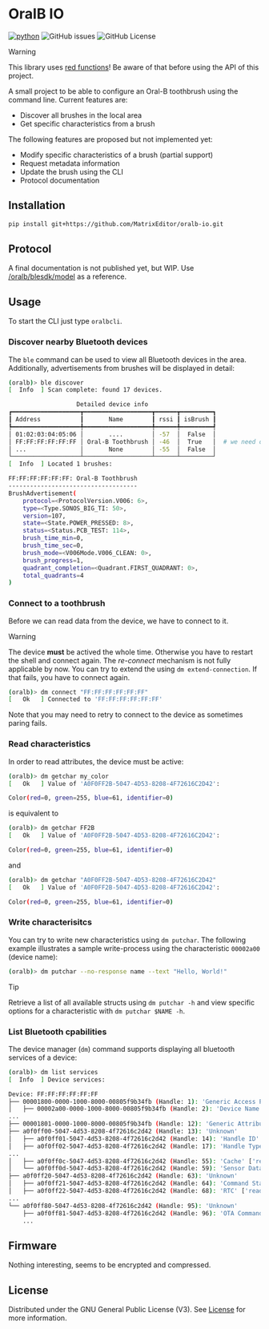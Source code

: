 # OralB IO

[![python](https://img.shields.io/python/required-version-toml?tomlFilePath=https%3A%2F%2Fraw.githubusercontent.com%2FMatrixEditor%oralb-io%2Fmaster%2Fpyproject.toml&logo=python)](https://www.python.org/downloads/)
![GitHub issues](https://img.shields.io/github/issues/MatrixEditor/oralb-io?logo=github)
![GitHub License](https://img.shields.io/github/license/MatrixEditor/oralb-io?logo=github)

> [!WARNING]
> This library uses [red functions](https://journal.stuffwithstuff.com/2015/02/01/what-color-is-your-function/)! Be aware of that before using the API of this project.

A small project to be able to configure an Oral-B toothbrush using
the command line. Current features are:

* Discover all brushes in the local area
* Get specific characteristics from a brush

The following features are proposed but not implemented yet:

* Modify specific characteristics of a brush (partial support)
* Request metadata information
* Update the brush using the CLI
* Protocol documentation

## Installation

```bash
pip install git+https://github.com/MatrixEditor/oralb-io.git
```

## Protocol

A final documentation is not published yet, but WIP. Use [/oralb/blesdk/model](https://github.com/MatrixEditor/oralb-io/blob/master/oralb/blesdk/model.py) as a reference.

## Usage

To start the CLI just type `oralbcli`.

### Discover nearby Bluetooth devices

The `ble` command can be used to view all Bluetooth devices in the area. Additionally,
advertisements from brushes will be displayed in detail:

```bash
(oralb)> ble discover
[  Info  ] Scan complete: found 17 devices.

                   Detailed device info
┏━━━━━━━━━━━━━━━━━━━┳━━━━━━━━━━━━━━━━━━━┳━━━━━━┳━━━━━━━━━┓
┃ Address           ┃       Name        ┃ rssi ┃ isBrush ┃
┡━━━━━━━━━━━━━━━━━━━╇━━━━━━━━━━━━━━━━━━━╇━━━━━━╇━━━━━━━━━┩
│ 01:02:03:04:05:06 │       ....        │ -57  │  False  │
│ FF:FF:FF:FF:FF:FF │ Oral-B Toothbrush │ -46  │  True   │  # we need only the address
│ ...               │       None        │ -55  │  False  │
└───────────────────┴───────────────────┴──────┴─────────┘
[  Info  ] Located 1 brushes:

FF:FF:FF:FF:FF:FF: Oral-B Toothbrush
------------------------------------
BrushAdvertisement(
    protocol=<ProtocolVersion.V006: 6>,
    type=<Type.SONOS_BIG_TI: 50>,
    version=107,
    state=<State.POWER_PRESSED: 8>,
    status=<Status.PCB_TEST: 114>,
    brush_time_min=0,
    brush_time_sec=0,
    brush_mode=<V006Mode.V006_CLEAN: 0>,
    brush_progress=1,
    quadrant_completion=<Quadrant.FIRST_QUADRANT: 0>,
    total_quadrants=4
)
```

### Connect to a toothbrush

Before we can read data from the device, we have to connect to it.

> [!WARNING]
> The device **must** be actived the whole time. Otherwise you have to
> restart the shell and connect again. The *re-connect* mechanism is not
> fully applicable by now.
> You can try to extend the using `dm extend-connection`. If that fails,
> you have to connect again.

```bash
(oralb)> dm connect "FF:FF:FF:FF:FF:FF"
[   Ok   ] Connected to 'FF:FF:FF:FF:FF:FF'
```

Note that you may need to retry to connect to the device as sometimes
paring fails.

### Read characteristics

In order to read attributes, the device must be active:

```bash
(oralb)> dm getchar my_color
[   Ok   ] Value of 'A0F0FF2B-5047-4D53-8208-4F72616C2D42':

Color(red=0, green=255, blue=61, identifier=0)
```

is equivalent to

```bash
(oralb)> dm getchar FF2B
[   Ok   ] Value of 'A0F0FF2B-5047-4D53-8208-4F72616C2D42':

Color(red=0, green=255, blue=61, identifier=0)
```

and

```bash
(oralb)> dm getchar "A0F0FF2B-5047-4D53-8208-4F72616C2D42"
[   Ok   ] Value of 'A0F0FF2B-5047-4D53-8208-4F72616C2D42':

Color(red=0, green=255, blue=61, identifier=0)
```

### Write characterisitcs

You can try to write new characteristics using `dm putchar`. The following example illustrates a sample write-process using the characteristic `00002a00` (device name):

```bash
(oralb)> dm putchar --no-response name --text "Hello, World!"
```

> [!TIP]
> Retrieve a list of all available structs using `dm putchar -h` and
> view specific options for a characteristic with `dm putchar $NAME -h`.

### List Bluetooth cpabilities

The device manager (`dm`) command supports displaying all bluetooth services
of a device:

```bash
(oralb)> dm list services
[  Info  ] Device services:

Device: FF:FF:FF:FF:FF:FF
├── 00001800-0000-1000-8000-00805f9b34fb (Handle: 1): 'Generic Access Profile'
│   ├── 00002a00-0000-1000-8000-00805f9b34fb (Handle: 2): 'Device Name' ['read', 'write-without-response', 'write']
...
├── 00001801-0000-1000-8000-00805f9b34fb (Handle: 12): 'Generic Attribute Profile'
├── a0f0ff00-5047-4d53-8208-4f72616c2d42 (Handle: 13): 'Unknown'
│   ├── a0f0ff01-5047-4d53-8208-4f72616c2d42 (Handle: 14): 'Handle ID' ['read']
│   ├── a0f0ff02-5047-4d53-8208-4f72616c2d42 (Handle: 17): 'Handle Type' ['read']
...
│   ├── a0f0ff0c-5047-4d53-8208-4f72616c2d42 (Handle: 55): 'Cache' ['read', 'write', 'notify']
│   └── a0f0ff0d-5047-4d53-8208-4f72616c2d42 (Handle: 59): 'Sensor Data' ['read', 'notify']
├── a0f0ff20-5047-4d53-8208-4f72616c2d42 (Handle: 63): 'Unknown'
│   ├── a0f0ff21-5047-4d53-8208-4f72616c2d42 (Handle: 64): 'Command Status' ['read', 'write', 'notify']
│   ├── a0f0ff22-5047-4d53-8208-4f72616c2d42 (Handle: 68): 'RTC' ['read', 'write']
...
└── a0f0ff80-5047-4d53-8208-4f72616c2d42 (Handle: 95): 'Unknown'
    ├── a0f0ff81-5047-4d53-8208-4f72616c2d42 (Handle: 96): 'OTA Command' ['read', 'write']
    ...
```


## Firmware

Nothing interesting, seems to be encrypted and compressed.


## License

Distributed under the GNU General Public License (V3). See [License](LICENSE) for more information.